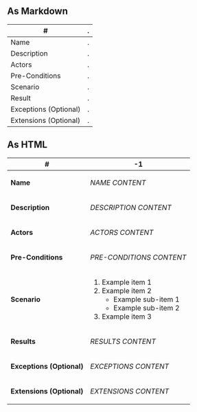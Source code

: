 ## As Markdown

| #                     | .   |
| --------------------- | --- |
| Name                  | .   |
| Description           | .   |
| Actors                | .   |
| Pre-Conditions        | .   |
| Scenario              | .   |
| Result                | .   |
| Exceptions (Optional) | .   |
| Extensions (Optional) | .   |

## As HTML

<table>
<thead>
<tr>
<th>#</th>
<th>-1</th>
</tr>
</thead>
<tbody>
<tr>
<td>

**Name**

</td>
<td>

*NAME CONTENT*

</td>
</tr>
<tr>
<td>

**Description**

</td>
<td>

*DESCRIPTION CONTENT*

</td>
</tr>
<tr>
<td>

**Actors**

</td>
<td>

*ACTORS CONTENT*

</td>
</tr>
<tr>
<td>

**Pre-Conditions**

</td>
<td>

*PRE-CONDITIONS CONTENT*

</td>
</tr>
<tr>
<td>

**Scenario**

</td>
<td>

1. Example item 1
2. Example item 2
   - Example sub-item 1
   - Example sub-item 2
3. Example item 3

</td>
</tr>
<tr>
<td>

**Results**

</td>
<td>

*RESULTS CONTENT*

</td>
</tr>
<tr>
<td>

**Exceptions (Optional)**

</td>
<td>

*EXCEPTIONS CONTENT*

</td>
</tr>
<tr>
<td>

**Extensions (Optional)**

</td>
<td>

*EXTENSIONS CONTENT*

</td>
</tr>
</tbody>
</table>
